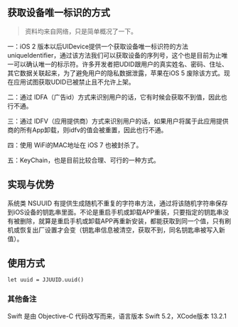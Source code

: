 
## 获取设备唯一标识的方式

> 资料均来自网络，只是简单概况了一下。
 
一：iOS 2 版本以后UIDevice提供一个获取设备唯一标识符的方法uniqueIdentifier，通过该方法我们可以获取设备的序列号，这个也是目前为止唯一可以确认唯一的标示符。许多开发者把UDID跟用户的真实姓名、密码、住址、其它数据关联起来，为了避免用户的隐私数据泄露，苹果在iOS 5 废除该方式。现在应用试图获取UDID已被禁止且不允许上架。
 
二：通过 IDFA（广告id）方式来识别用户的话，它有时候会获取不到值，因此也行不通。
 
三：通过 IDFV（应用提供商）方式来识别用户的话，如果用户将属于此应用提供商的所有App卸载，则idfv的值会被重置，因此也行不通。
 
四：使用 WiFi的MAC地址在 iOS 7 也被封杀了。
 
五：KeyChain，也是目前比较合理、可行的一种方式。
 
## 实现与优势
 
系统类 NSUUID 有提供生成随机不重复的字符串方法，通过将该随机字符串保存到iOS设备的钥匙串里面。不论是重启手机或卸载APP重装，只要指定的钥匙串没有被删除，就算是重启手机或卸载APP再重新安装，都能获取到同一个值，只有刷机或恢复出厂设置才会变（钥匙串信息被清空，获取不到，同名钥匙串被写入新值）。

## 使用方式

```
let uuid = JJUUID.uuid()
```

### 其他备注

Swift 是由 Objective-C 代码改写而来，语言版本 Swift 5.2，XCode版本 13.2.1
